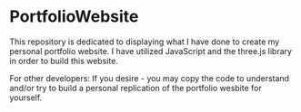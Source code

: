 # PortfolioWebsite

This repository is dedicated to displaying what I have done to create my personal portfolio website. I have utilized JavaScript and the three.js library in order to build this website.

For other developers: If you desire - you may copy the code to understand and/or try to build a personal replication of the portfolio wesbite for yourself.
